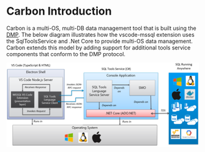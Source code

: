 # Carbon Introduction

Carbon is a multi-OS, multi-DB data management tool that is built using the [DMP](../dmp/index.md).
The below diagram illustrates how the vscode-mssql extension uses the SqlToolsService and .Net Core
to provide multi-OS data management.  Carbon extends this model by adding support for additional
tools service components that conform to the DMP protocol.

<img src='../images/hostprocess.png' width='800px' />
